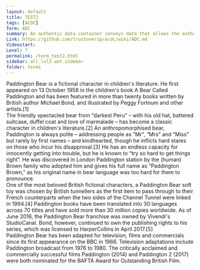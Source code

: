 ```yaml
---
layout: default
title: TEST2
tags: [ACDC]
Term: ADC
summary: An authentic data container conveys data that allows the authenticity of its content to be proved.
Link: https://github.com/trustoverip/acdc/wiki/ADC.md
Videostart:
Level: 7
permalink: /term_test2.html
sidebar: all_lvl3_wot_sidebar
folder: terms
---
```


<div data-level="1">
Paddington Bear is a fictional character in children's literature. He first appeared on 13 October 1958 in the children's book A Bear Called Paddington and has been featured in more than twenty books written by British author Michael Bond, and illustrated by Peggy Fortnum and other artists.[1]
</div>

<div data-level="2">
The friendly spectacled bear from “darkest Peru” – with his old hat, battered suitcase, duffel coat and love of marmalade – has become a classic character in children's literature.[2] An anthropomorphised bear, Paddington is always polite – addressing people as “Mr”, “Mrs” and “Miss” but rarely by first names – and kindhearted, though he inflicts hard stares on those who incur his disapproval.[3] He has an endless capacity for innocently getting into trouble, but he is known to “try so hard to get things right”. He was discovered in London Paddington station by the (human) Brown family who adopted him and gives his full name as “Paddington Brown,” as his original name in bear language was too hard for them to pronounce.
</div>

<div data-level="2">
One of the most beloved British fictional characters, a Paddington Bear soft toy was chosen by British tunnellers as the first item to pass through to their French counterparts when the two sides of the Channel Tunnel were linked in 1994.[4] Paddington books have been translated into 30 languages across 70 titles and have sold more than 30 million copies worldwide. As of June 2016, the Paddington Bear franchise was owned by Vivendi's StudioCanal. Bond, however, continued to own the publishing rights to his series, which was licensed to HarperCollins in April 2017.[5]
</div>

<div data-level="3">
Paddington Bear has been adapted for television, films and commercials since its first appearance on the BBC in 1966. Television adaptations include Paddington broadcast from 1976 to 1980. The critically acclaimed and commercially successful films Paddington (2014) and Paddington 2 (2017) were both nominated for the BAFTA Award for Outstanding British Film.
</div>
